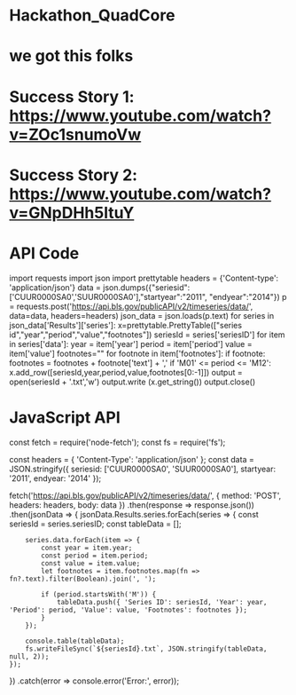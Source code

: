 # Hackathon_QuadCore
# we got this folks
# Success Story 1: https://www.youtube.com/watch?v=ZOc1snumoVw
# Success Story 2: https://www.youtube.com/watch?v=GNpDHh5ltuY

# API Code
import requests
import json
import prettytable
headers = {'Content-type': 'application/json'}
data = json.dumps({"seriesid": ['CUUR0000SA0','SUUR0000SA0'],"startyear":"2011", "endyear":"2014"})
p = requests.post('https://api.bls.gov/publicAPI/v2/timeseries/data/', data=data, headers=headers)
json_data = json.loads(p.text)
for series in json_data['Results']['series']:
    x=prettytable.PrettyTable(["series id","year","period","value","footnotes"])
    seriesId = series['seriesID']
    for item in series['data']:
        year = item['year']
        period = item['period']
        value = item['value']
        footnotes=""
        for footnote in item['footnotes']:
            if footnote:
                footnotes = footnotes + footnote['text'] + ','
        if 'M01' <= period <= 'M12':
            x.add_row([seriesId,year,period,value,footnotes[0:-1]])
    output = open(seriesId + '.txt','w')
    output.write (x.get_string())
    output.close()


# JavaScript API
const fetch = require('node-fetch');
const fs = require('fs');

const headers = { 'Content-Type': 'application/json' };
const data = JSON.stringify({
    seriesid: ['CUUR0000SA0', 'SUUR0000SA0'],
    startyear: '2011',
    endyear: '2014'
});

fetch('https://api.bls.gov/publicAPI/v2/timeseries/data/', {
    method: 'POST',
    headers: headers,
    body: data
})
.then(response => response.json())
.then(jsonData => {
    jsonData.Results.series.forEach(series => {
        const seriesId = series.seriesID;
        const tableData = [];
        
        series.data.forEach(item => {
            const year = item.year;
            const period = item.period;
            const value = item.value;
            let footnotes = item.footnotes.map(fn => fn?.text).filter(Boolean).join(', ');
            
            if (period.startsWith('M')) {
                tableData.push({ 'Series ID': seriesId, 'Year': year, 'Period': period, 'Value': value, 'Footnotes': footnotes });
            }
        });
        
        console.table(tableData);
        fs.writeFileSync(`${seriesId}.txt`, JSON.stringify(tableData, null, 2));
    });
})
.catch(error => console.error('Error:', error));
